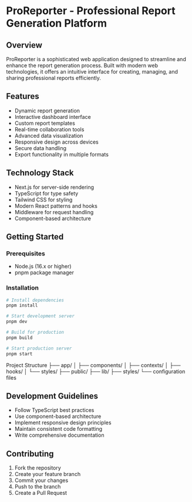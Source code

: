 # ProReporter - Professional Report Generation Platform

## Overview

ProReporter is a sophisticated web application designed to streamline and enhance the report generation process. Built with modern web technologies, it offers an intuitive interface for creating, managing, and sharing professional reports efficiently.

## Features

- Dynamic report generation
- Interactive dashboard interface
- Custom report templates
- Real-time collaboration tools
- Advanced data visualization
- Responsive design across devices
- Secure data handling
- Export functionality in multiple formats

## Technology Stack

- Next.js for server-side rendering
- TypeScript for type safety
- Tailwind CSS for styling
- Modern React patterns and hooks
- Middleware for request handling
- Component-based architecture

## Getting Started

### Prerequisites

- Node.js (16.x or higher)
- pnpm package manager

### Installation

```bash
# Install dependencies
pnpm install

# Start development server
pnpm dev

# Build for production
pnpm build

# Start production server
pnpm start
```

Project Structure
├── app/
│   ├── components/
│   ├── contexts/
│   ├── hooks/
│   └── styles/
├── public/
├── lib/
├── styles/
└── configuration files

## Development Guidelines
- Follow TypeScript best practices
- Use component-based architecture
- Implement responsive design principles
- Maintain consistent code formatting
- Write comprehensive documentation

## Contributing
1. Fork the repository
2. Create your feature branch
3. Commit your changes
4. Push to the branch
5. Create a Pull Request